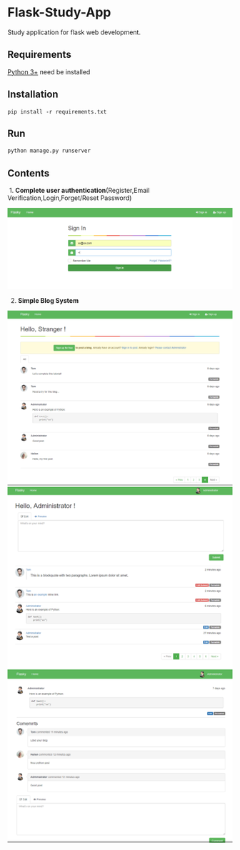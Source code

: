 # Flask-Study-App
Study application for flask web development.

## Requirements

[Python 3+](https://www.python.org/downloads/) need be installed

## Installation
```
pip install -r requirements.txt
```

## Run

```bash	
python manage.py runserver
```

## Contents

  1. **Complete user authentication**(Register,Email Verification,Login,Forget/Reset Password)
  
  ![alt text](https://github.com/luisxiaomai/Images/blob/master/Flask_Study_App/login.png)

  2. **Simple Blog System** 
  
  ![alt text](https://github.com/luisxiaomai/Images/blob/master/Flask_Study_App/signpost.png)
  ![alt text](https://github.com/luisxiaomai/Images/blob/master/Flask_Study_App/markdown.png)
  ![alt text](https://github.com/luisxiaomai/Images/blob/master/Flask_Study_App/comment.png)

 

